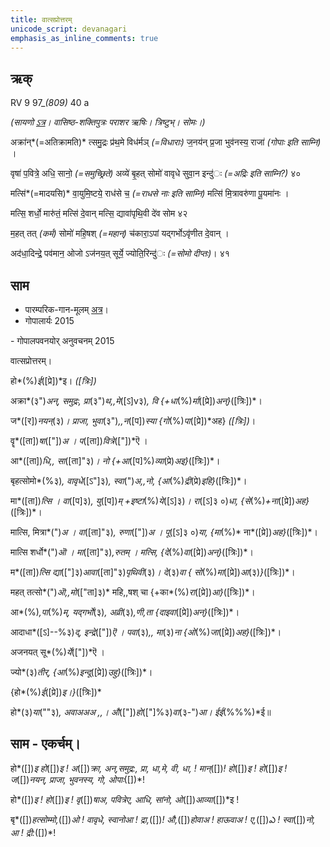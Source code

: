 ```yaml
---
title: वात्सप्रोत्तरम्  
unicode_script: devanagari  
emphasis_as_inline_comments: true
---   
```


## ऋक्

RV 9 97_*(809)* 40 a

*(सायणो [ऽत्र](https://archive.org/stream/RgVedaWithSayanasCommentaryPart4/rv_sayanabhasya_part4#page/n323/mode/2up&sa=D&ust=1542425956308000)। वासिष्ठ-शक्तिपुत्रः पराशर ऋषिः। त्रिष्टुभ्। सोमः।)*

अक्रा॑न्*(=अतिक्रामति)* त्समु॒द्रः प्र॑थ॒मे विध॑र्मञ् *(=विधाराः)* ज॒नय॑न् प्र॒जा भुव॑नस्य॒ राजा॑ *(गोपाः इति साम्नि)* ।

वृषा॑ प॒वित्रे॒ अधि॒ सानो॒ *(=समुच्छ्रिते)* अव्ये॑ बृ॒हत् सोमो॑ वावृधे सुवा॒न इन्दु॑ः *(=अद्रिः इति साम्नि?)* ४०

मत्सि॑*(=मादयसि)* वा॒युमि॒ष्टये॒ राध॑से च॒ *(=राधसे नाः इति साम्नि)* मत्सि॑ मि॒त्रावरु॑णा पू॒यमा॑नः ।

मत्सि॒ शर्धो॒ मारु॑तं॒ मत्सि॑ दे॒वान् मत्सि॒ द्यावा॑पृथि॒वी दे॑व सोम ४२

म॒हत् तत् *(कर्म)* सोमो॑ महि॒षश् *(=महान्)* च॑कारा॒ऽपां यद्गर्भोऽवृ॑णीत दे॒वान् ।

अद॑धा॒दिन्द्रे॒ पव॑मान॒ ओजो ऽज॑नय॒त् सूर्ये॒ ज्योति॒रिन्दु॑ः *(=सोमो दीप्तः)*। ४१

## साम

- पारम्परिक-गान-मूलम् [अत्र](https://sanskritdocuments.org/sites/pssramanujaswamy/AASHEERVACHANA%20SAAMAANI.pdf&sa=D&ust=1542425956310000)।
- गोपालार्यः 2015  
<div class="audioEmbed" src="https://archive
.org/download/jaiminIya-sAma-gAna-paravastu-tradition-gopAla-2015/vAtsaprottaram.mp3"></div>
- गोपालपवनयोर् अनुवचनम् 2015  
<div class="audioEmbed" src="https://archive
.org/download/jaiminIya-sAma-gAna-paravastu-tradition-anuvachanam-gopAla-pavana-2015/vAtsaprottaram.mp3"></div>

वात्सप्रोत्तरम्।

हो*(%)*ई*([प्रे])*इ। *([त्रिः])*

अक्रा*(३")*अन्, समुद्रः, प्रा*(३")*थ,,मे*([ऽ]v३)*, वि {+धा*(%)*र्मा*([प्रे])*अन्}*([त्रिः])*।

ज*([र])*नयन्*(३)*। प्राजा, भुवा*(३")*,,न*([प])*स्या {गो*(%)*पा*([प्रे])*अह} *([त्रिः])*।

वॄ*([ता])*षा*(["])*अ । प*([ता])*वित्रे*(["])*ऎ ।

आ*([ता])*धि,, सा*([ता]"३)*। नो {+आ*([प]%)*व्या*(प्रे)*अइ}*([त्रिः])*।

बृहत्सोमो*(%३)*, वावृधे*([ऽ"]३)*, स्वा*(")*अ,,नो, {आ*(%)*द्री*(प्रे)*इहि}*([त्रिः])*।

मा*([ता])*त्सि । वा*([प]३)*, यु*([प])*म् +इष्टा*(%)*ये*([ऽ]३)*।  रा*([ऽ]३ ०)*धा, {से*(%)*+ना*([प्रे])*अह}*([त्रिः])*।

मात्सि, मित्रा*(")*अ । वा*([ता]"३)*, रुणा*(["])*अ । पू*([ऽ]३ ०)*या, {मा*(%)* ना*([प्रे])*अह}*([त्रिः])*।

मात्सि शर्धो*(")*ऒ । मा*([ता]"३)*,रुतम् । मत्सि, {दे*(%)*वा*([प्रे])*अन्}*([त्रिः])*।

म*([ता])*त्सि द्या*(["]३)*आवा*([ता]"३)*पृथिवी*(३)*। दे*(३)*वा { सो*(%)*मा*([प्रे])*आ*(३)*}*([त्रिः])*।

महत् तत्सो*(")*ऒ,,मो*(["ता]३)* महि,,षश् चा {+का*(%)*रा*([प्रे])*आ}*([त्रिः])*।

आ*(%)*,पा*(%)*म्, यद्गर्भो*(३)*, अव्री*(३)*,णी,ता {दाइवा*([प्रे])*अन्}*([त्रिः])*।

आदाधा*([ऽ]--%३)*द्, इन्द्रे*(["])*ऎ । पवा*(३)*,, मा*(३)*ना {ओ*(%)*जा*([प्रे])*अह}*([त्रिः])*।

अजनयत् सू*(%)*र्ये*(["])*ऎ ।

ज्यो*(३)*तीर्, {आ*(%)*इन्दू*([प्रे])*उहु}*([त्रिः])*।  

{हो*(%)*ई*([प्रे])*इ।}*([त्रिः])*

हो*(३)*या*(""३)*, अवाअअअ ,,। औ*(["])*हो*(["]%३)*वा*(३-")*आ। ईई*(%%%)*ई॥

## साम - एकर्चम्।

हो*([])*इ हो*([])*इ ! अ*([])*क्रा, अन्,समुद्र:, प्रा, धा,मे, वी, धा, ! मान्*([])*! हो*([])*इ ! हो*([])*इ !  ज*([])*नयन्, प्राजा, भुवनस्य, गो, ओपाः*([])*!

हो*([])*इ ! हो*([])*इ ! वृ*([])*षाअ, पवित्रेए, आधि, सांनो, ओ*([])*आव्या*([])*इ !

बृ*([])*हत्सोम्मो,*([])*ओ ! वावृधे, स्वानोआ ! द्रा,*([])*! औ,*([])*होवाअ ! हाऊवाअ ! ए,*([])*ఎ ! स्वा*([])*नो, आ ! द्री:*([])*!